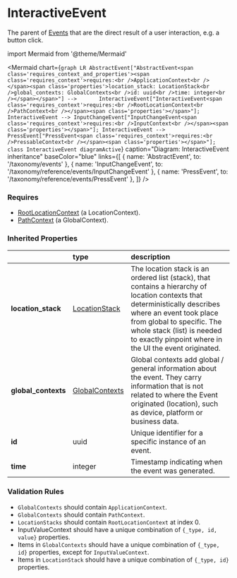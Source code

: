 # InteractiveEvent

The parent of [Events](/taxonomy/events) that are the direct result of a user interaction, e.g. a button click.

import Mermaid from '@theme/Mermaid'

<Mermaid chart={`
    graph LR
      AbstractEvent["AbstractEvent<span class='requires_context_and_properties'><span class='requires_context'>requires:<br />ApplicationContext<br /></span><span class='properties'>location_stack: LocationStack<br />global_contexts: GlobalContexts<br />id: uuid<br />time: integer<br /></span></span>"] -->       InteractiveEvent["InteractiveEvent<span class='requires_context'>requires:<br />RootLocationContext<br />PathContext<br /></span><span class='properties'></span>"];
      InteractiveEvent --> InputChangeEvent["InputChangeEvent<span class='requires_context'>requires:<br />InputContext<br /></span><span class='properties'></span>"];
      InteractiveEvent --> PressEvent["PressEvent<span class='requires_context'>requires:<br />PressableContext<br /></span><span class='properties'></span>"];
    class InteractiveEvent diagramActive
  `}
  caption="Diagram: InteractiveEvent inheritance"
  baseColor="blue"
  links={[
{ name: 'AbstractEvent', to: '/taxonomy/events' }, { name: 'InputChangeEvent', to: '/taxonomy/reference/events/InputChangeEvent' }, { name: 'PressEvent', to: '/taxonomy/reference/events/PressEvent' },   ]}
/>

### Requires

* [RootLocationContext](../location-contexts/RootLocationContext.md) (a LocationContext).
* [PathContext](../global-contexts/PathContext.md) (a GlobalContext).

### Inherited Properties

|                      | type                                                       | description                                                                                                                                                                                                                                                                  |
|:---------------------|:-----------------------------------------------------------|:-----------------------------------------------------------------------------------------------------------------------------------------------------------------------------------------------------------------------------------------------------------------------------|
| **location\_stack**  | [LocationStack](/taxonomy/reference/types/LocationStack)   | The location stack is an ordered list (stack), that contains a hierarchy of location contexts that deterministically describes where an event took place from global to specific. The whole stack (list) is needed to exactly pinpoint where in the UI the event originated. |
| **global\_contexts** | [GlobalContexts](/taxonomy/reference/types/GlobalContexts) | Global contexts add global / general information about the event. They carry information that is not related to where the Event originated (location), such as device, platform or business data.                                                                            |
| **id**               | uuid                                                       | Unique identifier for a specific instance of an event.                                                                                                                                                                                                                       |
| **time**             | integer                                                    | Timestamp indicating when the event was generated.                                                                                                                                                                                                                           |

### Validation Rules
* `GlobalContexts` should contain `ApplicationContext`.
* `GlobalContexts` should contain `PathContext`.
* `LocationStacks` should contain `RootLocationContext` at index 0.
* InputValueContext should have a unique combination of `{_type, id, value}` properties.
* Items in `GlobalContexts` should have a unique combination of `{_type, id}` properties, except for `InputValueContext`.
* Items in `LocationStack` should have a unique combination of `{_type, id}` properties.


